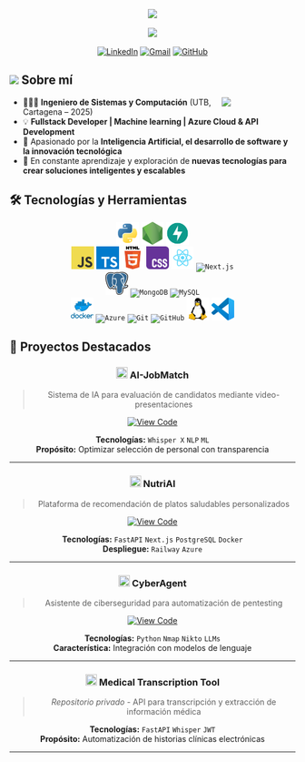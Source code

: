 <!-- Banner superior -->
<p align="center">
  <img src="https://capsule-render.vercel.app/api?type=rect&color=0D1117&height=100&section=header&text=Hernan%20Zuluaga&fontSize=32&fontColor=4DB8FF&animation=fadeIn" />
</p>


<p align="center">
  <a href="https://github.com/DenverCoder1/readme-typing-svg">
    <img src="https://readme-typing-svg.herokuapp.com?font=Fira+Code&color=0077FF&size=24&center=true&vCenter=true&width=800&lines=Ingeniero+de+Sistemas+y+Computación;Fullstack+Developer+%7C+Backend+%26+AI+Engineer;Apasionado+por+la+IA+y+la+Automatización+de+Procesos;Siempre+aprendiendo+nuevas+tecnologías">
  </a>
</p>


<p align="center">
  <a href="https://linkedin.com/in/hernan-zuluaga" target="_blank"><img src="https://img.shields.io/badge/LinkedIn-0A66C2?style=for-the-badge&logo=linkedin&logoColor=white" alt="LinkedIn"></a>
  <a href="mailto:hernandavid4224@outlook.com"><img src="https://img.shields.io/badge/Gmail-D14836?style=for-the-badge&logo=gmail&logoColor=white" alt="Gmail"></a>
  <a href="[https://github.com/DeibyArizac](https://github.com/hernanzuluaga)" target="_blank"><img src="https://img.shields.io/badge/GitHub-181717?style=for-the-badge&logo=github&logoColor=white" alt="GitHub"></a>
</p>


## <picture><img src="https://github.com/7oSkaaa/7oSkaaa/blob/main/Images/about_me.gif?raw=true" width="50px"></picture> Sobre mí  

<picture>
 <img align="right" src="https://media.giphy.com/media/M9gbBd9nbDrOTu1Mqx/giphy.gif" width="130px">
</picture>

- 👨🏻‍🎓 **Ingeniero de Sistemas y Computación** (UTB, Cartagena – 2025)  
- 💡 **Fullstack Developer | Machine learning | Azure Cloud & API Development**  
- 🚀 Apasionado por la **Inteligencia Artificial, el desarrollo de software y la innovación tecnológica**  
- 🌱 En constante aprendizaje y exploración de **nuevas tecnologías para crear soluciones inteligentes y escalables**  

## 🛠️ Tecnologías y Herramientas

<p align="center">
  <!-- Backend -->
  <code><img height="40" src="https://raw.githubusercontent.com/github/explore/master/topics/python/python.png" alt="Python"></code>
  <code><img height="40" src="https://raw.githubusercontent.com/github/explore/master/topics/nodejs/nodejs.png" alt="Node.js"></code>
  <code><img height="40" src="https://raw.githubusercontent.com/github/explore/master/topics/fastapi/fastapi.png" alt="FastAPI"></code>
  <br>
  <!-- Frontend -->
  <code><img height="40" src="https://raw.githubusercontent.com/github/explore/master/topics/javascript/javascript.png" alt="JavaScript"></code>
  <code><img height="40" src="https://raw.githubusercontent.com/github/explore/master/topics/typescript/typescript.png" alt="TypeScript"></code>
  <code><img height="40" src="https://raw.githubusercontent.com/github/explore/master/topics/html/html.png" alt="HTML"></code>
  <code><img height="40" src="https://raw.githubusercontent.com/github/explore/master/topics/css/css.png" alt="CSS"></code>
  <code><img height="40" src="https://raw.githubusercontent.com/github/explore/master/topics/react/react.png" alt="React"></code>
  <code><img height="40" src="https://www.vectorlogo.zone/logos/nextjs/nextjs-icon.svg" alt="Next.js"></code>
  <br>
  <!-- Databases -->
  <code><img height="40" src="https://raw.githubusercontent.com/github/explore/master/topics/postgresql/postgresql.png" alt="PostgreSQL"></code>
  <code><img height="40" src="https://www.vectorlogo.zone/logos/mongodb/mongodb-icon.svg" alt="MongoDB"></code>
  <code><img height="40" src="https://www.vectorlogo.zone/logos/mysql/mysql-icon.svg" alt="MySQL"></code>
  <br>
  <!-- DevOps / Tools -->
  <code><img height="40" src="https://raw.githubusercontent.com/github/explore/master/topics/docker/docker.png" alt="Docker"></code>
  <code><img height="40" src="https://www.vectorlogo.zone/logos/microsoft_azure/microsoft_azure-icon.svg" alt="Azure"></code>
  <code><img height="40" src="https://www.vectorlogo.zone/logos/git-scm/git-scm-icon.svg" alt="Git"></code>
  <code><img height="40" src="https://www.vectorlogo.zone/logos/github/github-icon.svg" alt="GitHub"></code>
  <code><img height="40" src="https://raw.githubusercontent.com/github/explore/master/topics/linux/linux.png" alt="Linux"></code>
  <code><img height="40" src="https://raw.githubusercontent.com/github/explore/master/topics/visual-studio-code/visual-studio-code.png" alt="VS Code"></code>
</p>

## 🚀 Proyectos Destacados

<div align="center">

### <img src="https://api.iconify.design/mdi:brain.svg" width="20" height="20"> AI-JobMatch
> Sistema de IA para evaluación de candidatos mediante video-presentaciones

[![View Code](https://img.shields.io/badge/View_Repository-0077FF?style=flat-square&logo=github&logoColor=white)](https://github.com/ElOwen7/AI-JobMatch)

**Tecnologías:** `Whisper X` `NLP` `ML`  
**Propósito:** Optimizar selección de personal con transparencia

---

### <img src="https://api.iconify.design/mdi:food.svg" width="20" height="20"> NutriAI
> Plataforma de recomendación de platos saludables personalizados

[![View Code](https://img.shields.io/badge/View_Repository-0077FF?style=flat-square&logo=github&logoColor=white)](https://github.com/HDZR24/NutriAI)

**Tecnologías:** `FastAPI` `Next.js` `PostgreSQL` `Docker`  
**Despliegue:** `Railway` `Azure`

---

### <img src="https://api.iconify.design/mdi:shield-account.svg" width="20" height="20"> CyberAgent
> Asistente de ciberseguridad para automatización de pentesting

[![View Code](https://img.shields.io/badge/View_Repository-0077FF?style=flat-square&logo=github&logoColor=white)](https://github.com/HDZR24/Cyber-agent)

**Tecnologías:** `Python` `Nmap` `Nikto` `LLMs`  
**Característica:** Integración con modelos de lenguaje

---

### <img src="https://api.iconify.design/mdi:medical-bag.svg" width="20" height="20"> Medical Transcription Tool
> *Repositorio privado* - API para transcripción y extracción de información médica

**Tecnologías:** `FastAPI` `Whisper` `JWT`  
**Propósito:** Automatización de historias clínicas electrónicas

</div>

---

